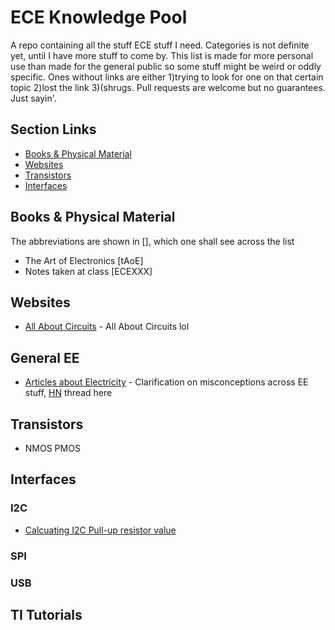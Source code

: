 # ECE Knowledge Pool
A repo containing all the stuff ECE stuff I need. Categories is not definite yet, until I have more stuff to come by. This list is made for more personal use than made for the general public so some stuff might be weird or oddly specific. Ones without links are either 1)trying to look for one on that certain topic 2)lost the link 3)(shrugs. Pull requests are welcome but no guarantees. Just sayin'.

## Section Links
- [Books & Physical Material](#books--physical-material)
- [Websites](#websites)
- [Transistors](#transistors)
- [Interfaces](#interfaces)

## Books & Physical Material
The abbreviations are shown in [], which one shall see across the list
- The Art of Electronics [tAoE]
- Notes taken at class [ECEXXX]

## Websites
- [All About Circuits](http://www.allaboutcircuits.com/education/) - All About Circuits lol

## General EE
- [Articles about Electricity](http://amasci.com/ele-edu.html) - Clarification on misconceptions across EE stuff, [HN](https://news.ycombinator.com/item?id=12894192) thread here

## Transistors
- NMOS PMOS


## Interfaces


### I2C
- [Calcuating I2C Pull-up resistor value](http://www.ti.com/lit/an/slva689/slva689.pdf)

### SPI


### USB

## TI Tutorials
